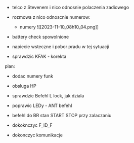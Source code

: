 - telco z Stevenem i nico odnosnie polaczenia zadiowego
- rozmowa z nico odnoscnie numerow:
	- numery
	![[2023-11-10_08h10_04.png]]

- battery check spowolnione
- napiecie wsteczne i pobor pradu w tej sytuacji
- sprawdzic KFAK - korekta


plan:
- dodac numery funk
- obsluga HP
- sprawdzic Befehl L lock, jak dziala
- poprawic LEDy - ANT befehl
- befehl do BR stan START STOP przy zalaczaniu

- dokoknczyc F_ID_F
- dokonczyc komunikacje